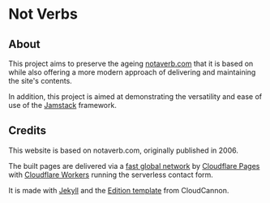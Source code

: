 # Not Verbs

## About
This project aims to preserve the ageing [notaverb.com](http://notaverb.com) that it is based on while also offering a more modern approach of delivering and maintaining the site's contents.

In addition, this project is aimed at demonstrating the versatility and ease of use of the [Jamstack](https://en.wikipedia.org/wiki/Jamstack) framework.

## Credits
This website is based on notaverb.com, originally published in 2006.

The built pages are delivered via a [fast global network](https://www.cloudflare.com/network/) by [Cloudflare Pages](https://pages.cloudflare.com/) with [Cloudflare Workers](https://workers.cloudflare.com/) running the serverless contact form.

It is made with [Jekyll](https://jekyllrb.com/) and the [Edition template](https://github.com/CloudCannon/edition-jekyll-template) from CloudCannon.
